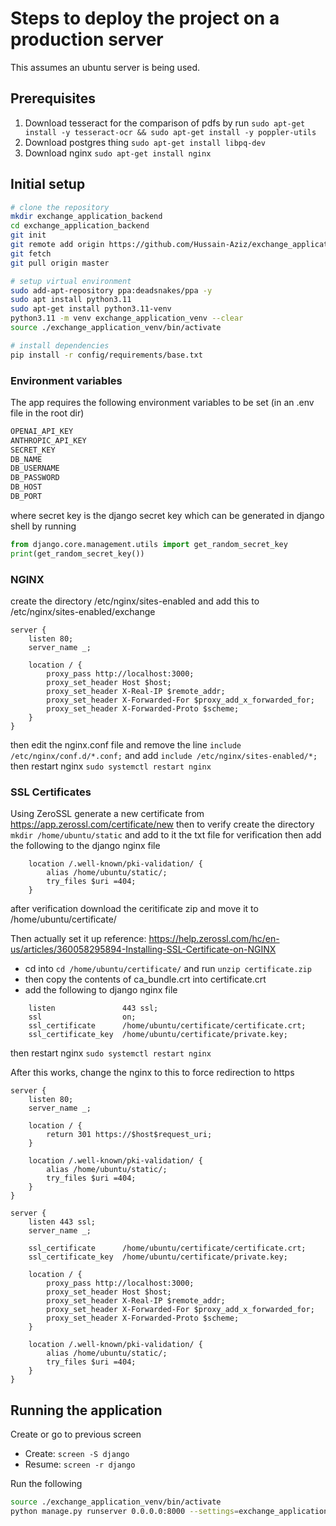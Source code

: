 # Steps to deploy the project on a production server

This assumes an ubuntu server is being used.

## Prerequisites

1. Download tesseract for the comparison of pdfs by run `sudo apt-get install -y tesseract-ocr && sudo apt-get install -y poppler-utils`
2. Download postgres thing `sudo apt-get install libpq-dev`
3. Download nginx `sudo apt-get install nginx`

## Initial setup

```bash
# clone the repository
mkdir exchange_application_backend
cd exchange_application_backend
git init
git remote add origin https://github.com/Hussain-Aziz/exchange_application_backend.git
git fetch
git pull origin master

# setup virtual environment
sudo add-apt-repository ppa:deadsnakes/ppa -y
sudo apt install python3.11
sudo apt-get install python3.11-venv
python3.11 -m venv exchange_application_venv --clear
source ./exchange_application_venv/bin/activate

# install dependencies
pip install -r config/requirements/base.txt
```

### Environment variables

The app requires the following environment variables to be set (in an .env file in the root dir)

```bash
OPENAI_API_KEY
ANTHROPIC_API_KEY
SECRET_KEY
DB_NAME
DB_USERNAME
DB_PASSWORD
DB_HOST
DB_PORT
```

where secret key is the django secret key which can be generated in django shell by running

```python
from django.core.management.utils import get_random_secret_key
print(get_random_secret_key())
```

### NGINX

create the directory /etc/nginx/sites-enabled and add this to /etc/nginx/sites-enabled/exchange

``` nginx
server {
    listen 80;
    server_name _;

    location / {
        proxy_pass http://localhost:3000;
        proxy_set_header Host $host;
        proxy_set_header X-Real-IP $remote_addr;
        proxy_set_header X-Forwarded-For $proxy_add_x_forwarded_for;
        proxy_set_header X-Forwarded-Proto $scheme;
    }
}
```

then edit the nginx.conf file and remove the line `include /etc/nginx/conf.d/*.conf;` and add `include /etc/nginx/sites-enabled/*;`
then restart nginx `sudo systemctl restart nginx`

### SSL Certificates

Using ZeroSSL generate a new certificate from <https://app.zerossl.com/certificate/new>
then to verify create the directory `mkdir /home/ubuntu/static` and add to it the txt file for verification
then add the following to the django nginx file

```nginx
    location /.well-known/pki-validation/ {
        alias /home/ubuntu/static/;
        try_files $uri =404;
    }
```

after verification download the ceritificate zip and move it to /home/ubuntu/certificate/

Then actually set it up reference: <https://help.zerossl.com/hc/en-us/articles/360058295894-Installing-SSL-Certificate-on-NGINX>

- cd into `cd /home/ubuntu/certificate/` and run `unzip certificate.zip`
- then copy the contents of ca_bundle.crt into certificate.crt
- add the following to django nginx file

```nginx
    listen               443 ssl;    
    ssl                  on;
    ssl_certificate      /home/ubuntu/certificate/certificate.crt;
    ssl_certificate_key  /home/ubuntu/certificate/private.key;
```

then restart nginx `sudo systemctl restart nginx`

After this works, change the nginx to this to force redirection to https

```nginx
server {
    listen 80;
    server_name _;

    location / {
        return 301 https://$host$request_uri;
    }

    location /.well-known/pki-validation/ {
        alias /home/ubuntu/static/;
        try_files $uri =404;
    }
}

server {
    listen 443 ssl;
    server_name _;

    ssl_certificate      /home/ubuntu/certificate/certificate.crt;
    ssl_certificate_key  /home/ubuntu/certificate/private.key;

    location / {
        proxy_pass http://localhost:3000;
        proxy_set_header Host $host;
        proxy_set_header X-Real-IP $remote_addr;
        proxy_set_header X-Forwarded-For $proxy_add_x_forwarded_for;
        proxy_set_header X-Forwarded-Proto $scheme;
    }

    location /.well-known/pki-validation/ {
        alias /home/ubuntu/static/;
        try_files $uri =404;
    }
}
```

## Running the application

Create or go to previous screen

- Create: `screen -S django`
- Resume: `screen -r django`

Run the following

``` bash
source ./exchange_application_venv/bin/activate
python manage.py runserver 0.0.0.0:8000 --settings=exchange_application.prod
```
